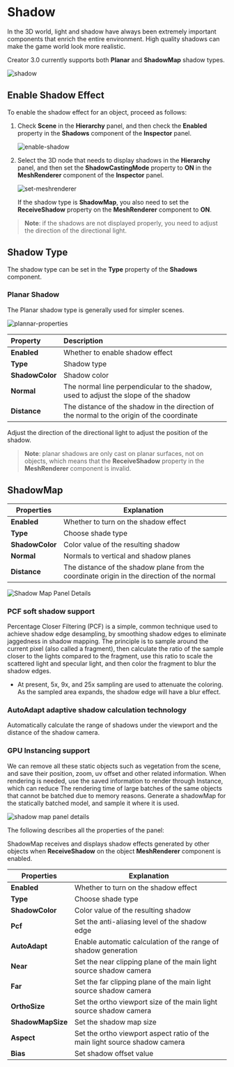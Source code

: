 # Shadow

In the 3D world, light and shadow have always been extremely important components that enrich the entire environment. High quality shadows can make the game world look more realistic.

Creator 3.0 currently supports both **Planar** and **ShadowMap** shadow types.

![shadow](shadow/shadowExample.png)

## Enable Shadow Effect

To enable the shadow effect for an object, proceed as follows:

1. Check **Scene** in the **Hierarchy** panel, and then check the **Enabled** property in the **Shadows** component of the **Inspector** panel.

    ![enable-shadow](shadow/enable-shadow.png)

2. Select the 3D node that needs to display shadows in the **Hierarchy** panel, and then set the **ShadowCastingMode** property to **ON** in the **MeshRenderer** component of the **Inspector** panel.
    
    ![set-meshrenderer](shadow/set-meshrenderer.png)

    If the shadow type is **ShadowMap**, you also need to set the **ReceiveShadow** property on the **MeshRenderer** component to **ON**.

> **Note**: if the shadows are not displayed properly, you need to adjust the direction of the directional light.

## Shadow Type

The shadow type can be set in the **Type** property of the **Shadows** component.

### Planar Shadow

The Planar shadow type is generally used for simpler scenes.

![plannar-properties](shadow/plannar-properties.png)

| Property | Description |
| :--- | :--- |
| **Enabled** | Whether to enable shadow effect |
| **Type** | Shadow type |
| **ShadowColor** | Shadow color |
| **Normal** | The normal line perpendicular to the shadow, used to adjust the slope of the shadow |
| **Distance** | The distance of the shadow in the direction of the normal to the origin of the coordinate |

Adjust the direction of the directional light to adjust the position of the shadow.

> **Note**: planar shadows are only cast on planar surfaces, not on objects, which means that the **ReceiveShadow** property in the **MeshRenderer** component is invalid.

## ShadowMap

| Properties | Explanation |
| --- | --- |
| **Enabled**     | Whether to turn on the shadow effect |
| **Type**        | Choose shade type |
| **ShadowColor** | Color value of the resulting shadow |
| **Normal**      | Normals to vertical and shadow planes |
| **Distance**    | The distance of the shadow plane from the coordinate origin in the direction of the normal |

![Shadow Map Panel Details](shadow/shadowmap-properties.png)

### PCF soft shadow support

Percentage Closer Filtering (PCF) is a simple, common technique used to achieve shadow edge desampling, by smoothing shadow edges to eliminate jaggedness in shadow mapping. The principle is to sample around the current pixel (also called a fragment), then calculate the ratio of the sample closer to the lights compared to the fragment, use this ratio to scale the scattered light and specular light, and then color the fragment to blur the shadow edges.

* At present, 5x, 9x, and 25x sampling are used to attenuate the coloring. As the sampled area expands, the shadow edge will have a blur effect.

### AutoAdapt adaptive shadow calculation technology

Automatically calculate the range of shadows under the viewport and the distance of the shadow camera.

### GPU Instancing support

We can remove all these static objects such as vegetation from the scene, and save their position, zoom, uv offset and other related information. When rendering is needed, use the saved information to render through Instance, which can reduce The rendering time of large batches of the same objects that cannot be batched due to memory reasons. Generate a shadowMap for the statically batched model, and sample it where it is used.

![shadow map panel details](shadow/shadowsMapDetail.png)

The following describes all the properties of the panel:


ShadowMap receives and displays shadow effects generated by other objects when **ReceiveShadow** on the object **MeshRenderer** component is enabled.

| Properties | Explanation |
| --- | --- |
| **Enabled**         | Whether to turn on the shadow effect |
| **Type**            | Choose shade type |
| **ShadowColor**     | Color value of the resulting shadow |
| **Pcf**             | Set the anti-aliasing level of the shadow edge |
| **AutoAdapt**       | Enable automatic calculation of the range of shadow generation    |
| **Near**            | Set the near clipping plane of the main light source shadow camera |
| **Far**             | Set the far clipping plane of the main light source shadow camera |
| **OrthoSize**       | Set the ortho viewport size of the main light source shadow camera |
| **ShadowMapSize**   | Set the shadow map size |
| **Aspect**          | Set the ortho viewport aspect ratio of the main light source shadow camera |
| **Bias**            | Set shadow offset value    |
